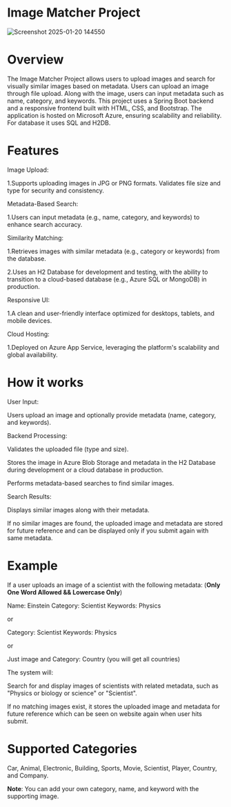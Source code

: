 # Image Matcher Project

![Screenshot 2025-01-20 144550](https://github.com/user-attachments/assets/09fa8d84-4f99-4305-8d90-e088197dee34)


# Overview

The Image Matcher Project allows users to upload images and search for visually similar images based on metadata. Users can upload an image through file upload. Along with the image, users can input metadata such as name, category, and keywords. This project uses a Spring Boot backend and a responsive frontend built with HTML, CSS, and Bootstrap. The application is hosted on Microsoft Azure, ensuring scalability and reliability. For database it uses SQL and H2DB.

# Features

Image Upload:

 1.Supports uploading images in JPG or PNG formats.
Validates file size and type for security and consistency.

Metadata-Based Search:

1.Users can input metadata (e.g., name, category, and keywords) to enhance search accuracy.

Similarity Matching:

1.Retrieves images with similar metadata (e.g., category or keywords) from the database.

2.Uses an H2 Database for development and testing, with the ability to transition to a cloud-based database (e.g., Azure SQL or MongoDB) in production.

Responsive UI:

1.A clean and user-friendly interface optimized for desktops, tablets, and mobile devices.

Cloud Hosting:

1.Deployed on Azure App Service, leveraging the platform's scalability and global availability.

# How it works

User Input:

Users upload an image and optionally provide metadata (name, category, and keywords).

Backend Processing:

Validates the uploaded file (type and size).

Stores the image in Azure Blob Storage and metadata in the H2 Database during development or a cloud database in production.

Performs metadata-based searches to find similar images.

Search Results:

Displays similar images along with their metadata. 

If no similar images are found, the uploaded image and metadata are stored for future reference and can be displayed only if you submit again with same metadata.

# Example 

If a user uploads an image of a scientist with the following metadata:  (**Only One Word Allowed && Lowercase Only**)

Name: Einstein
Category: Scientist
Keywords: Physics

or 

Category: Scientist
Keywords: Physics

or

Just image and Category: Country (you will get all countries)

The system will:

Search for and display images of scientists with related metadata, such as "Physics or biology or science" or "Scientist".

If no matching images exist, it stores the uploaded image and metadata for future reference which can be seen on website again when user hits submit.

# Supported Categories

Car,
Animal,
Electronic,
Building,
Sports,
Movie,
Scientist,
Player, 
Country, and 
Company.

**Note**: You can add your own category, name, and keyword with the supporting image.

